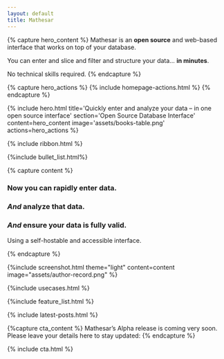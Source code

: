 ```yaml
---
layout: default
title: Mathesar
---
```


{% capture hero_content %}
Mathesar is an **open source** and web-based interface that works on top of your database.

You can enter and slice and filter and structure your data… **in minutes**.
  
No technical skills required.
{% endcapture %}

{% capture hero_actions %}
{% include homepage-actions.html %}
{% endcapture %}

{% include hero.html title='Quickly enter and analyze
your data – in one open source interface' section='Open Source Database Interface' content=hero_content image='assets/books-table.png'
actions=hero_actions %}

{% include ribbon.html %}

{%include bullet_list.html%}

{% capture content %}

### Now you can rapidly enter data.

### *And* analyze that data.

### *And* ensure your data is fully valid.

Using a self-hostable and accessible interface.

{% endcapture %}

{%include screenshot.html theme="light" content=content image="assets/author-record.png" %}

{%include usecases.html %}

{%include feature_list.html %}

{% include latest-posts.html %}

{%capture cta_content %}
Mathesar’s Alpha release is coming very soon.
Please leave your details here to stay updated:
{% endcapture %}

{% include cta.html %}